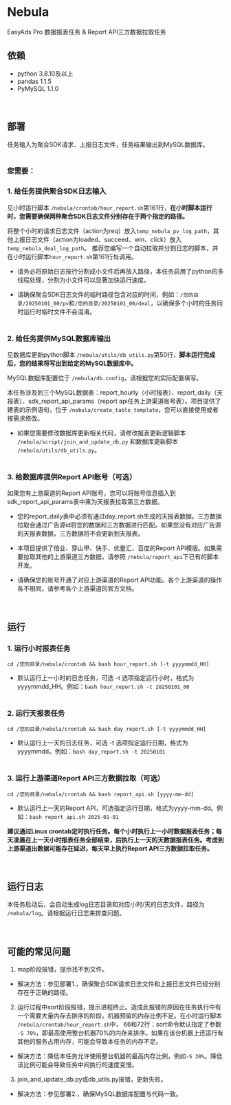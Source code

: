 # Nebula
EasyAds Pro 数据报表任务 & Report API三方数据拉取任务

## 依赖
* python 3.8.10及以上
* pandas 1.1.5
* PyMySQL 1.1.0
<br><br><br>
## 部署
任务输入为聚合SDK请求、上报日志文件，任务结果输出到MySQL数据库。
<br><br>
### 您需要：
### 1. 给任务提供聚合SDK日志输入
见小时运行脚本 `/nebula/crontab/hour_report.sh`第161行，**在小时脚本运行时，您需要确保两种聚合SDK日志文件分别存在于两个指定的路径。**

将整个小时的请求日志文件（action为req）放入`temp_nebula_pv_log_path`，其他上报日志文件（action为loaded、succeed、win、click）放入`temp_nebula_deal_log_path`。 推荐您编写一个自动拉取并分割日志的脚本，并在小时运行脚本`hour_report.sh`第161行处调用。

* 请务必将原始日志按行分割成小文件后再放入路径，本任务启用了python的多线程处理，分割为小文件可以显著加快运行速度。

* 请确保聚合SDK日志文件的临时路径包含对应的时间，例如：`/您的目录/20250101_00/pv`和`/您的目录/20250101_00/deal`，以确保多个小时的任务同时运行时临时文件不会混淆。
<br><br>
### 2. 给任务提供MySQL数据库输出
见数据库更新python脚本 `/nebula/utils/db_utils.py`第50行，**脚本运行完成后，您的结果将写出到给定的MySQL数据库中。**

MySQL数据库配置位于 `/nebula/db.config`，请根据您的实际配置填写。

本任务涉及到三个MySQL数据表：report_hourly（小时报表）、report_daily（天报表）、sdk_report_api_params（report api任务上游渠道账号表）。项目提供了建表的示例语句，位于 `/nebula/create_table_template`，您可以直接使用或者按需求修改。

* 如果您需要修改数据库更新相关代码，请修改报表更新逻辑脚本 `/nebula/script/join_and_update_db.py` 和数据库更新脚本 `/nebula/utils/db_utils.py`。
<br><br>
### 3. 给数据库提供Report API账号（可选）
如果您有上游渠道的Report API账号，您可以将账号信息插入到sdk_report_api_params表中来为天报表拉取第三方数据。

* 您的report_daily表中必须有通过day_report.sh生成的天报表数据。三方数据拉取会通过广告源id将您的数据和三方数据进行匹配。如果您没有对应广告源的天报表数据，三方数据将不会更新到天报表。

* 本项目提供了倍业、穿山甲、快手、优量汇、百度的Report API模版。如果需要拉取其他的上游渠道三方数据，请参照 `/nebula/report_api`下已有的脚本开发。

* 请确保您的账号开通了对应上游渠道的Report API功能。各个上游渠道的操作各不相同，请参考各个上游渠道的官方文档。
<br><br><br>
## 运行
### 1. 运行小时报表任务
`cd /您的目录/nebula/crontab && bash hour_report.sh [-t yyyymmdd_HH]`
* 默认运行上一小时的日志任务，可选 -t 选项指定运行小时，格式为yyyymmdd_HH。例如：`bash hour_report.sh -t 20250101_00`
<br><br>
### 2. 运行天报表任务
`cd /您的目录/nebula/crontab && bash day_report.sh [-t yyyymmdd_HH]`
* 默认运行上一天的日志任务，可选 -t 选项指定运行日期，格式为yyyymmdd。例如：`bash day_report.sh -t 20250101`
<br><br>
### 3. 运行上游渠道Report API三方数据拉取（可选）
`cd /您的目录/nebula/crontab && bash report_api.sh [yyyy-mm-dd]`
* 默认运行上一天的Report API，可选指定运行日期，格式为yyyy-mm-dd。例如：`bash report_api.sh 2025-01-01`

**建议通过Linux crontab定时执行任务。每个小时执行上一小时数据报表任务；每天凌晨在上一天小时报表任务全部结束，后执行上一天的天数据报表任务。考虑到上游渠道出数据可能存在延迟，每天早上执行Report API三方数据拉取任务。**
<br><br><br>
## 运行日志
本任务启动后，会自动生成log日志目录和对应小时/天的日志文件，路径为 `/nebula/log`。请根据运行日志来排查问题。
<br><br><br>
## 可能的常见问题
1. map阶段报错，提示找不到文件。
* 解决方法：参见部署1.，确保聚合SDK请求日志文件和上报日志文件已经分别存在于正确的路径。

2. 运行过程中sort阶段报错，提示进程终止。造成此报错的原因在任务执行中有一个需要大量内存去排序的阶段，机器预留的内存比例不足。在小时运行脚本 `/nebula/crontab/hour_report.sh`中， 66和72行：sort命令默认指定了参数 `-S 70%`，即最高使用整台机器70%的内存来排序。如果在该台机器上还运行有其他的服务占用内存，可能会导致本任务的内存不足。
* 解决方法：降低本任务允许使用整台机器的最高内存比例，例如`-S 30%`。降低该比例可能会导致任务中间执行的速度变慢。

3. join_and_update_db.py或db_utils.py报错，更新失败。
* 解决方法：参见部署2.，确保MySQL数据库配置与代码一致。
